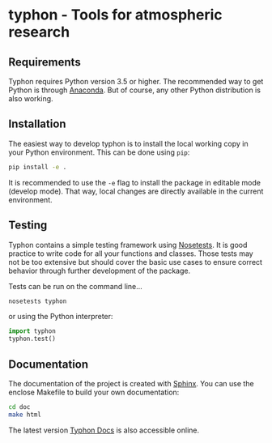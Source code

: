 # typhon - Tools for atmospheric research

## Requirements
Typhon requires Python version 3.5 or higher. The recommended way to get Python
is through [Anaconda]. But of course, any other Python distribution is also
working.

## Installation
The easiest way to develop typhon is to install the local working copy in your
Python environment. This can be done using ``pip``:

```bash
pip install -e .
```

It is recommended to use the ``-e`` flag to install the package in editable
mode (develop mode). That way, local changes are directly available in the
current environment.

## Testing
Typhon contains a simple testing framework using [Nosetests]. It is good
practice to write code for all your functions and classes. Those tests may not
be too extensive but should cover the basic use cases to ensure correct
behavior through further development of the package.

Tests can be run on the command line...
```bash
nosetests typhon
```

or using the Python interpreter:
```python
import typhon
typhon.test()
```

## Documentation
The documentation of the project is created with [Sphinx]. You can use the
enclose Makefile to build your own documentation:

```bash
cd doc
make html
```

The latest version [Typhon Docs] is also accessible online.

[Sphinx]: www.sphinx-doc.org
[Anaconda]: https://www.continuum.io/downloads
[Typhon Docs]: https://radiativetransfer.org/misc/typhon/doc-trunk
[Nosetests]: http://nose.readthedocs.io/
